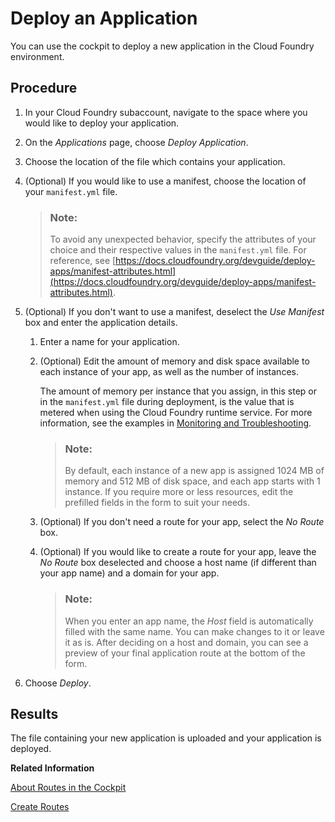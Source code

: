 <!-- loio09fdb9bdc6804c479d634297f1d07e09 -->

# Deploy an Application

You can use the cockpit to deploy a new application in the Cloud Foundry environment.



## Procedure

1.  In your Cloud Foundry subaccount, navigate to the space where you would like to deploy your application.

2.  On the *Applications* page, choose *Deploy Application*.

3.  Choose the location of the file which contains your application.

4.  \(Optional\) If you would like to use a manifest, choose the location of your `manifest.yml` file.

    > ### Note:  
    > To avoid any unexpected behavior, specify the attributes of your choice and their respective values in the `manifest.yml` file. For reference, see [https://docs.cloudfoundry.org/devguide/deploy-apps/manifest-attributes.html](https://docs.cloudfoundry.org/devguide/deploy-apps/manifest-attributes.html).

5.  \(Optional\) If you don't want to use a manifest, deselect the *Use Manifest* box and enter the application details.

    1.  Enter a name for your application.

    2.  \(Optional\) Edit the amount of memory and disk space available to each instance of your app, as well as the number of instances.

        The amount of memory per instance that you assign, in this step or in the `manifest.yml` file during deployment, is the value that is metered when using the Cloud Foundry runtime service. For more information, see the examples in [Monitoring and Troubleshooting](https://help.sap.com/viewer/4287333baaa6413a8ece0a8ed1196af4/Cloud/en-US/2d6eb4d7181d4e8f8d7091158957b730.html).

        > ### Note:  
        > By default, each instance of a new app is assigned 1024 MB of memory and 512 MB of disk space, and each app starts with 1 instance. If you require more or less resources, edit the prefilled fields in the form to suit your needs.

    3.  \(Optional\) If you don't need a route for your app, select the *No Route* box.

    4.  \(Optional\) If you would like to create a route for your app, leave the *No Route* box deselected and choose a host name \(if different than your app name\) and a domain for your app.

        > ### Note:  
        > When you enter an app name, the *Host* field is automatically filled with the same name. You can make changes to it or leave it as is. After deciding on a host and domain, you can see a preview of your final application route at the bottom of the form.


6.  Choose *Deploy*.




<a name="loio09fdb9bdc6804c479d634297f1d07e09__result_osv_cfs_kgb"/>

## Results

The file containing your new application is uploaded and your application is deployed.

**Related Information**  


[About Routes in the Cockpit](about-routes-in-the-cockpit-4af288c.md "To enable your end users to reach your application, create a route and map it to the application in the SAP BTP cockpit.")

[Create Routes](create-routes-9fddeea.md "You can configure the URLs through which end users can reach your applications.")

